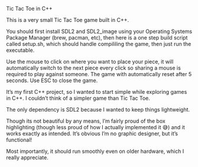Tic Tac Toe in C++

This is a very small Tic Tac Toe game built in C++. 

You should first install SDL2 and SDL2_image using your Operating Systems Package Manager (brew, pacman, etc), then here is a one step build script called setup.sh, which should handle compililing the game, then just run the executable.

Use the mouse to click on where you want to place your piece, it will automatically switch to the next piece every click so sharing a mouse is required to play against someone. The game with automatically reset after 5 seconds. Use ESC to close the game.  

It’s my first C++ project, so I wanted to start simple while exploring games in C++. I couldn’t think of a simpler game than Tic Tac Toe.

The only dependency is SDL2 because I wanted to keep things lightweight.

Though its not beautiful by any means, I’m fairly proud of the box highlighting (though less proud of how I actually implemented it 😅) and it works exactly as intended. It’s obvious I’m no graphic designer, but it’s functional!

Most importantly, it should run smoothly even on older hardware, which I really appreciate.
